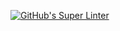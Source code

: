 [![GitHub's Super Linter](https://github.com/ICS20-Programming-StellaS/Unit1-07-HTML-JS/workflows/GitHub's%20Super%20Linter/badge.svg)](https://github.com/ICS20-Programming-StellaS/Unit1-07-HTML-JS/actions)